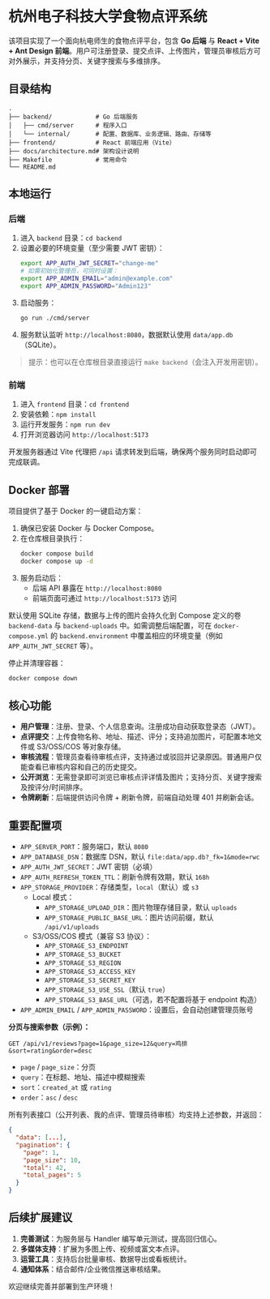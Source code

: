 # 杭州电子科技大学食物点评系统

该项目实现了一个面向杭电师生的食物点评平台，包含 **Go 后端** 与 **React + Vite + Ant Design 前端**。用户可注册登录、提交点评、上传图片，管理员审核后方可对外展示，并支持分页、关键字搜索与多维排序。

## 目录结构

```
.
├── backend/            # Go 后端服务
│   ├── cmd/server      # 程序入口
│   └── internal/       # 配置、数据库、业务逻辑、路由、存储等
├── frontend/           # React 前端应用（Vite）
├── docs/architecture.md# 架构设计说明
├── Makefile            # 常用命令
└── README.md
```

## 本地运行

### 后端
1. 进入 `backend` 目录：`cd backend`
2. 设置必要的环境变量（至少需要 JWT 密钥）：
   ```bash
   export APP_AUTH_JWT_SECRET="change-me"
   # 如需初始化管理员，可同时设置：
   export APP_ADMIN_EMAIL="admin@example.com"
   export APP_ADMIN_PASSWORD="Admin123"
   ```
3. 启动服务：
   ```bash
   go run ./cmd/server
   ```
4. 服务默认监听 `http://localhost:8080`，数据默认使用 `data/app.db`（SQLite）。

> 提示：也可以在仓库根目录直接运行 `make backend`（会注入开发用密钥）。

### 前端
1. 进入 `frontend` 目录：`cd frontend`
2. 安装依赖：`npm install`
3. 运行开发服务：`npm run dev`
4. 打开浏览器访问 `http://localhost:5173`

开发服务器通过 Vite 代理把 `/api` 请求转发到后端，确保两个服务同时启动即可完成联调。

## Docker 部署

项目提供了基于 Docker 的一键启动方案：

1. 确保已安装 Docker 与 Docker Compose。
2. 在仓库根目录执行：
   ```bash
   docker compose build
   docker compose up -d
   ```
3. 服务启动后：
   - 后端 API 暴露在 `http://localhost:8080`
   - 前端页面可通过 `http://localhost:5173` 访问

默认使用 SQLite 存储，数据与上传的图片会持久化到 Compose 定义的卷 `backend-data` 与 `backend-uploads` 中。如需调整后端配置，可在 `docker-compose.yml` 的 `backend.environment` 中覆盖相应的环境变量（例如 `APP_AUTH_JWT_SECRET` 等）。

停止并清理容器：

```bash
docker compose down
```

## 核心功能
- **用户管理**：注册、登录、个人信息查询。注册成功自动获取登录态（JWT）。
- **点评提交**：上传食物名称、地址、描述、评分；支持追加图片，可配置本地文件或 S3/OSS/COS 等对象存储。
- **审核流程**：管理员查看待审核点评，支持通过或驳回并记录原因。普通用户仅能查看已审核内容和自己的历史提交。
- **公开浏览**：无需登录即可浏览已审核点评详情及图片；支持分页、关键字搜索及按评分/时间排序。
- **令牌刷新**：后端提供访问令牌 + 刷新令牌，前端自动处理 401 并刷新会话。

## 重要配置项
- `APP_SERVER_PORT`：服务端口，默认 `8080`
- `APP_DATABASE_DSN`：数据库 DSN，默认 `file:data/app.db?_fk=1&mode=rwc`
- `APP_AUTH_JWT_SECRET`：JWT 密钥（必填）
- `APP_AUTH_REFRESH_TOKEN_TTL`：刷新令牌有效期，默认 `168h`
- `APP_STORAGE_PROVIDER`：存储类型，`local`（默认）或 `s3`
  - Local 模式：
    - `APP_STORAGE_UPLOAD_DIR`：图片物理存储目录，默认 `uploads`
    - `APP_STORAGE_PUBLIC_BASE_URL`：图片访问前缀，默认 `/api/v1/uploads`
  - S3/OSS/COS 模式（兼容 S3 协议）：
    - `APP_STORAGE_S3_ENDPOINT`
    - `APP_STORAGE_S3_BUCKET`
    - `APP_STORAGE_S3_REGION`
    - `APP_STORAGE_S3_ACCESS_KEY`
    - `APP_STORAGE_S3_SECRET_KEY`
    - `APP_STORAGE_S3_USE_SSL`（默认 `true`）
    - `APP_STORAGE_S3_BASE_URL`（可选，若不配置将基于 endpoint 构造）
- `APP_ADMIN_EMAIL` / `APP_ADMIN_PASSWORD`：设置后，会自动创建管理员账号

**分页与搜索参数（示例）：**

```
GET /api/v1/reviews?page=1&page_size=12&query=鸡排&sort=rating&order=desc
```

- `page` / `page_size`：分页
- `query`：在标题、地址、描述中模糊搜索
- `sort`：`created_at` 或 `rating`
- `order`：`asc` / `desc`

所有列表接口（公开列表、我的点评、管理员待审核）均支持上述参数，并返回：

```json
{
  "data": [...],
  "pagination": {
    "page": 1,
    "page_size": 10,
    "total": 42,
    "total_pages": 5
  }
}
```

## 后续扩展建议
1. **完善测试**：为服务层与 Handler 编写单元测试，提高回归信心。
2. **多媒体支持**：扩展为多图上传、视频或富文本点评。
3. **运营工具**：支持后台批量审核、数据导出或看板统计。
4. **通知体系**：结合邮件/企业微信推送审核结果。

欢迎继续完善并部署到生产环境！
